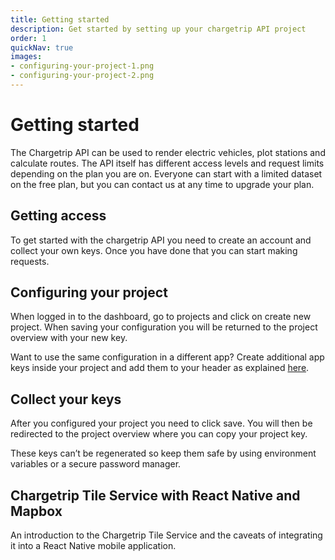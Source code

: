 ```yaml
---
title: Getting started
description: Get started by setting up your chargetrip API project
order: 1
quickNav: true
images:
- configuring-your-project-1.png
- configuring-your-project-2.png
---
```

# Getting started
The Chargetrip API can be used to render electric vehicles, plot stations and calculate routes. The API itself has different access levels and request limits depending on the plan you are on. Everyone can start with a limited dataset on the free plan, but you can <cta action='smallchat'>contact us</cta> at any time to upgrade your plan.

<steps>
<step img="getting-access.png">

## Getting access

To get started with the chargetrip API you need to create an account and collect your own keys. Once you have done that you can start making requests.

<c-button href="https://dashboard.chargetrip.com/sign-up" size="md" color="accent" title="Sign up"></c-button>
<c-button href="https://dashboard.chargetrip.com/" size="md" color="body" title="Sign in"></c-button>

</step>
<step :images="images">

## Configuring your project

When logged in to the dashboard, go to projects and click on create new project. When saving your configuration you will be returned to the project overview with your new key.

<step-note color="accent" title="Chargetip">

Want to use the same configuration in a different app? Create additional app keys inside your project and add them to your header as explained [here](http://localhost:3000/setup-&-integration/API-Basics/setup/authorization#authorization-process).

</step-note>

</step>
<step img="collect-your-keys.png">

## Collect your keys
After you configured your project you need to click save. You will then be redirected to the project overview where you can copy your project key.

<step-note color="note" title="Key alert" :khaled="true">

These keys can’t be regenerated so keep them safe by using environment variables or a secure password manager.

</step-note>
</step>
</steps>

<right-aside large="true">

<article-teaser href="https://medium.com/chargetrip/chargetrip-tile-service-with-react-native-and-mapbox-228dae36a574">

## Chargetrip Tile Service with React Native and Mapbox
An introduction to the Chargetrip Tile Service and the caveats of integrating it into a React Native mobile application.

</article-teaser>

<latest-updates></latest-updates>

</right-aside>
